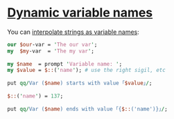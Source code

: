 [1]: https://rosettacode.org/wiki/Dynamic_variable_names

# [Dynamic variable names][1]

You can [interpolate strings as variable names](https://docs.perl6.org/language/packages#Interpolating_into_names):

```perl
our $our-var = 'The our var';
my  $my-var  = 'The my var';
 
my $name  = prompt 'Variable name: ';
my $value = $::('name'); # use the right sigil, etc
 
put qq/Var ($name) starts with value ｢$value｣/;
 
$::('name') = 137;
 
put qq/Var ($name) ends with value ｢{$::('name')}｣/;
 
```